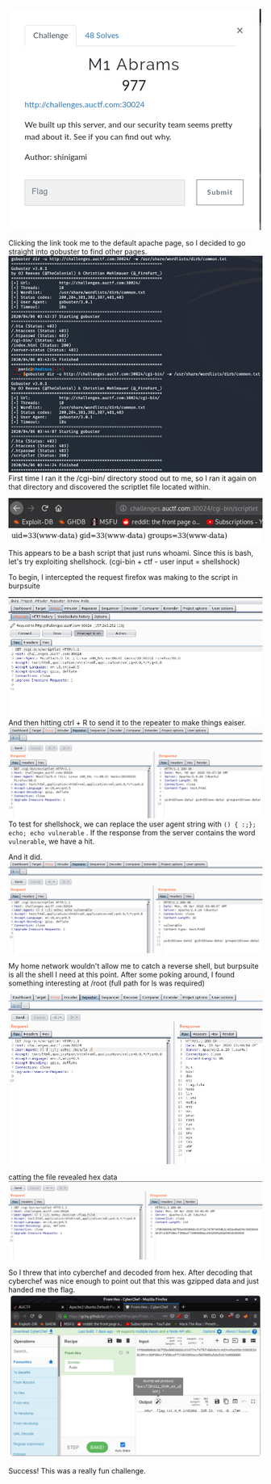 ![Description](/auctf2020/img/description.png)

Clicking the link took me to the default apache page, so I decided to go straight into gobuster to find other pages.
![Gobuster](/auctf2020/img/gobuster.png)
First time I ran it the /cgi-bin/ directory stood out to me, so I ran it again on that directory and discovered the scriptlet file located within.

![Scriptlet](/auctf2020/img/whoami.png)
This appears to be a bash script that just runs whoami. Since this is bash, let's try exploiting shellshock. (cgi-bin + ctf - user input = shellshock)

To begin, I intercepted the request firefox was making to the script in burpsuite

![Burp1](/auctf2020/img/burp1.png)
And then hitting ctrl + R to send it to the repeater to make things eaiser.
![Burp2](/auctf2020/img/burp2.png)
To test for shellshock, we can replace the user agent string with `() { :;}; echo; echo vulnerable` . If the response from the server contains the word `vulnerable`, we have a hit.

And it did.
![Burp3](/auctf2020/img/burp3.png)

My home network wouldn't allow me to catch a reverse shell, but burpsuite is all the shell I need at this point. After some poking around, I found something interesting at /root (full path for ls was required)

![Burp3](/auctf2020/img/binls.png)

catting the file revealed hex data
![Burp3](/auctf2020/img/bincat.png)

So I threw that into cyberchef and decoded from hex. After decoding that cyberchef was nice enough to point out that this was gzipped data and just handed me the flag.
![Burp3](/auctf2020/img/cyberchef.png)

Success! This was a really fun challenge.

